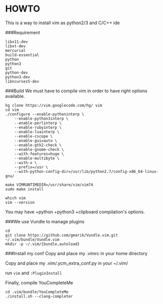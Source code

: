 HOWTO
===

This is a way to install vim as python2/3 and C/C++ ide


###Requirement

    libx11-dev
    libxt-dev
    mercurial
    build-essential
    python 
    python3
    git
    python-dev
    python3-dev
    libncurses5-dev

###Build
We must have to compile vim in order to have right options available.

    hg clone https://vim.googlecode.com/hg/ vim
    cd vim
    ./configure --enable-pythoninterp \
        --enable-python3interp \
        --enable-perlinterp \
        --enable-rubyinterp \
        --enable-luainterp \
        --enable-cscope \
        --enable-gui=auto \
        --enable-gtk2-check \
        --enable-gnome-check \
        --with-features=huge \
        --enable-multibyte \
        --with-x \
        --prefix=/usr \
        --with-python-config-dir=/usr/lib/python2.7/config-x86_64-linux-gnu/ 

    make VIMRUNTIMEDIR=/usr/share/vim/vim74 
    sudo make install    
    
    which vim
    vim --version

You may have +python +python3 +clipboard compilation's options.

###We use Vundle to manage plugins
    
    cd
    git clone https://github.com/gmarik/Vundle.vim.git ~/.vim/bundle/Vundle.vim
    mkdir -p ~/.vim/{bundle,autoload}

###Install my conf
Copy and place my .vimrc in your home directory

Copy and place my .vim/.ycm\_extra\_conf.py in your ~/.vim/

run `vim` and `:PluginInstall`

Finally, compile YouCompleteMe
    
    cd .vim/bundle/YouCompleteMe
    ./install.sh --clang-completer
